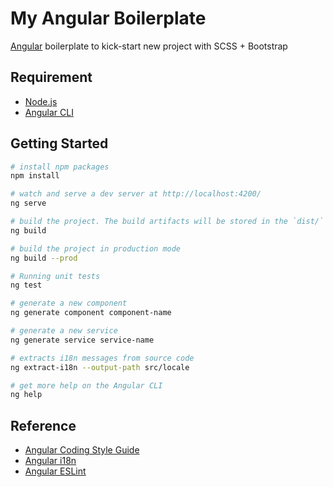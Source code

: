 # My Angular Boilerplate

[Angular](http://angular.io/) boilerplate to kick-start new project with SCSS + Bootstrap

## Requirement

- [Node.js](https://nodejs.org)
- [Angular CLI](https://angular.io/cli)

## Getting Started

```sh
# install npm packages
npm install

# watch and serve a dev server at http://localhost:4200/
ng serve

# build the project. The build artifacts will be stored in the `dist/` directory
ng build

# build the project in production mode
ng build --prod

# Running unit tests
ng test

# generate a new component
ng generate component component-name

# generate a new service
ng generate service service-name

# extracts i18n messages from source code
ng extract-i18n --output-path src/locale

# get more help on the Angular CLI
ng help
```

## Reference

- [Angular Coding Style Guide](https://angular.io/guide/styleguide)
- [Angular i18n](https://angular.io/guide/i18n)
- [Angular ESLint](https://github.com/angular-eslint/angular-eslint)
